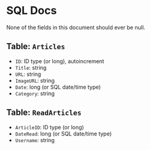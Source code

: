 # SQL Docs

None of the fields in this document should ever be null.

## Table: `Articles`

- `ID`: ID type (or long), autoincrement
- `Title`: string
- `URL`: string
- `ImageURL`: string
- `Date`: long (or SQL date/time type)
- `Category`: string

## Table: `ReadArticles`

- `ArticleID`: ID type (or long)
- `DateRead`: long (or SQL date/time type)
- `Username`: string
